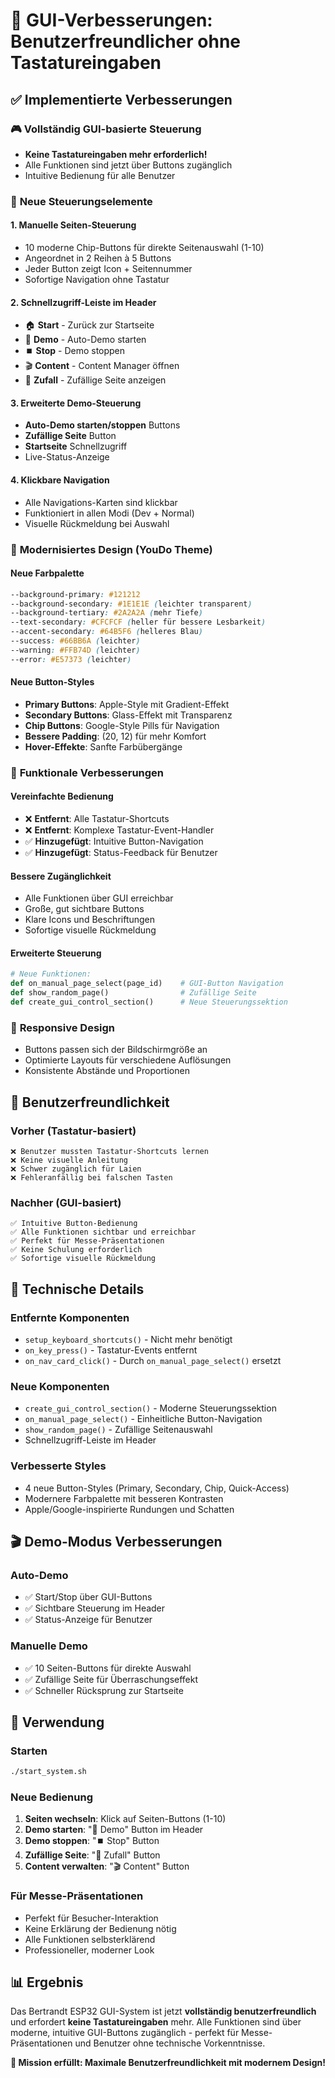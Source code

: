 # 🎨 GUI-Verbesserungen: Benutzerfreundlicher ohne Tastatureingaben

## ✅ **Implementierte Verbesserungen**

### 🎮 **Vollständig GUI-basierte Steuerung**
- **Keine Tastatureingaben mehr erforderlich!**
- Alle Funktionen sind jetzt über Buttons zugänglich
- Intuitive Bedienung für alle Benutzer

### 🎯 **Neue Steuerungselemente**

#### 1. **Manuelle Seiten-Steuerung**
- 10 moderne Chip-Buttons für direkte Seitenauswahl (1-10)
- Angeordnet in 2 Reihen à 5 Buttons
- Jeder Button zeigt Icon + Seitennummer
- Sofortige Navigation ohne Tastatur

#### 2. **Schnellzugriff-Leiste im Header**
- 🏠 **Start** - Zurück zur Startseite
- 🤖 **Demo** - Auto-Demo starten
- ⏹️ **Stop** - Demo stoppen
- 🎬 **Content** - Content Manager öffnen
- 🔄 **Zufall** - Zufällige Seite anzeigen

#### 3. **Erweiterte Demo-Steuerung**
- **Auto-Demo starten/stoppen** Buttons
- **Zufällige Seite** Button
- **Startseite** Schnellzugriff
- Live-Status-Anzeige

#### 4. **Klickbare Navigation**
- Alle Navigations-Karten sind klickbar
- Funktioniert in allen Modi (Dev + Normal)
- Visuelle Rückmeldung bei Auswahl

### 🎨 **Modernisiertes Design (YouDo Theme)**

#### **Neue Farbpalette**
```css
--background-primary: #121212
--background-secondary: #1E1E1E (leichter transparent)
--background-tertiary: #2A2A2A (mehr Tiefe)
--text-secondary: #CFCFCF (heller für bessere Lesbarkeit)
--accent-secondary: #64B5F6 (helleres Blau)
--success: #66BB6A (leichter)
--warning: #FFB74D (leichter)
--error: #E57373 (leichter)
```

#### **Neue Button-Styles**
- **Primary Buttons**: Apple-Style mit Gradient-Effekt
- **Secondary Buttons**: Glass-Effekt mit Transparenz
- **Chip Buttons**: Google-Style Pills für Navigation
- **Bessere Padding**: (20, 12) für mehr Komfort
- **Hover-Effekte**: Sanfte Farbübergänge

### 🚀 **Funktionale Verbesserungen**

#### **Vereinfachte Bedienung**
- ❌ **Entfernt**: Alle Tastatur-Shortcuts
- ❌ **Entfernt**: Komplexe Tastatur-Event-Handler
- ✅ **Hinzugefügt**: Intuitive Button-Navigation
- ✅ **Hinzugefügt**: Status-Feedback für Benutzer

#### **Bessere Zugänglichkeit**
- Alle Funktionen über GUI erreichbar
- Große, gut sichtbare Buttons
- Klare Icons und Beschriftungen
- Sofortige visuelle Rückmeldung

#### **Erweiterte Steuerung**
```python
# Neue Funktionen:
def on_manual_page_select(page_id)    # GUI-Button Navigation
def show_random_page()                # Zufällige Seite
def create_gui_control_section()      # Neue Steuerungssektion
```

### 📱 **Responsive Design**
- Buttons passen sich der Bildschirmgröße an
- Optimierte Layouts für verschiedene Auflösungen
- Konsistente Abstände und Proportionen

## 🎯 **Benutzerfreundlichkeit**

### **Vorher (Tastatur-basiert)**
```
❌ Benutzer mussten Tastatur-Shortcuts lernen
❌ Keine visuelle Anleitung
❌ Schwer zugänglich für Laien
❌ Fehleranfällig bei falschen Tasten
```

### **Nachher (GUI-basiert)**
```
✅ Intuitive Button-Bedienung
✅ Alle Funktionen sichtbar und erreichbar
✅ Perfekt für Messe-Präsentationen
✅ Keine Schulung erforderlich
✅ Sofortige visuelle Rückmeldung
```

## 🔧 **Technische Details**

### **Entfernte Komponenten**
- `setup_keyboard_shortcuts()` - Nicht mehr benötigt
- `on_key_press()` - Tastatur-Events entfernt
- `on_nav_card_click()` - Durch `on_manual_page_select()` ersetzt

### **Neue Komponenten**
- `create_gui_control_section()` - Moderne Steuerungssektion
- `on_manual_page_select()` - Einheitliche Button-Navigation
- `show_random_page()` - Zufällige Seitenauswahl
- Schnellzugriff-Leiste im Header

### **Verbesserte Styles**
- 4 neue Button-Styles (Primary, Secondary, Chip, Quick-Access)
- Modernere Farbpalette mit besseren Kontrasten
- Apple/Google-inspirierte Rundungen und Schatten

## 🎬 **Demo-Modus Verbesserungen**

### **Auto-Demo**
- ✅ Start/Stop über GUI-Buttons
- ✅ Sichtbare Steuerung im Header
- ✅ Status-Anzeige für Benutzer

### **Manuelle Demo**
- ✅ 10 Seiten-Buttons für direkte Auswahl
- ✅ Zufällige Seite für Überraschungseffekt
- ✅ Schneller Rücksprung zur Startseite

## 🚀 **Verwendung**

### **Starten**
```bash
./start_system.sh
```

### **Neue Bedienung**
1. **Seiten wechseln**: Klick auf Seiten-Buttons (1-10)
2. **Demo starten**: "🤖 Demo" Button im Header
3. **Demo stoppen**: "⏹️ Stop" Button
4. **Zufällige Seite**: "🔄 Zufall" Button
5. **Content verwalten**: "🎬 Content" Button

### **Für Messe-Präsentationen**
- Perfekt für Besucher-Interaktion
- Keine Erklärung der Bedienung nötig
- Alle Funktionen selbsterklärend
- Professioneller, moderner Look

## 📊 **Ergebnis**

Das Bertrandt ESP32 GUI-System ist jetzt **vollständig benutzerfreundlich** und erfordert **keine Tastatureingaben** mehr. Alle Funktionen sind über moderne, intuitive GUI-Buttons zugänglich - perfekt für Messe-Präsentationen und Benutzer ohne technische Vorkenntnisse.

**🎯 Mission erfüllt: Maximale Benutzerfreundlichkeit mit modernem Design!**